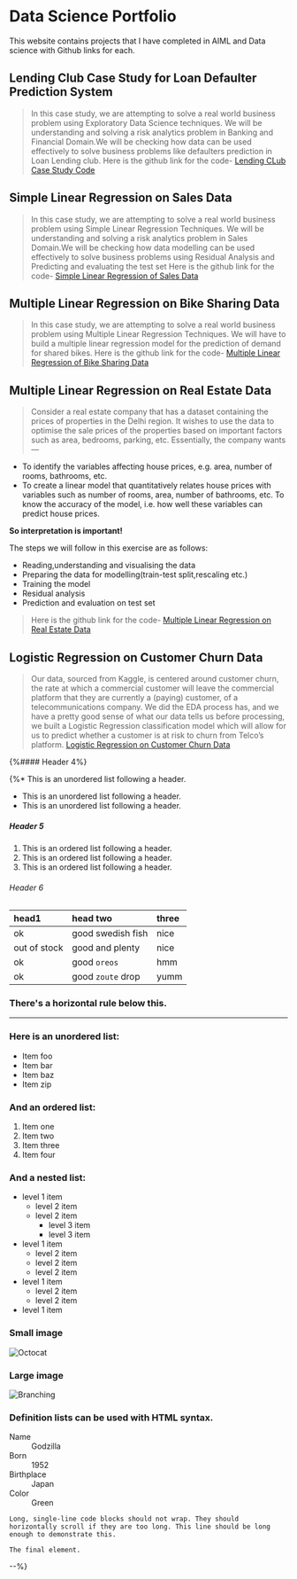 # Data Science Portfolio

This website contains projects that I have completed in AIML and Data science with Github links for each.

## Lending Club Case Study for Loan Defaulter Prediction System

> In this case study, we are attempting to solve a real world business problem using Exploratory Data Science techniques. We will be understanding and solving a risk analytics problem in Banking and Financial Domain.We will be checking how data can be used effectively to solve business problems like defaulters prediction in Loan Lending club.
> Here is the github link for the code-
>[Lending CLub Case Study Code](https://github.com/shrutipandit707/LendingClubCaseStudy)

## Simple Linear Regression on Sales Data


> In this case study, we are attempting to solve a real world business problem using Simple Linear Regression Techniques. We will be understanding and solving a risk analytics problem in Sales Domain.We will be checking how data modelling can be used effectively to solve business problems using Residual Analysis and Predicting and evaluating the test set
> Here is the github link for the code-
>[Simple Linear Regression of Sales Data](https://github.com/shrutipandit707/Simple_Linear_Regression/blob/main/Simple_Linear_Regression.ipynb)

## Multiple Linear Regression on Bike Sharing Data


> In this case study, we are attempting to solve a real world business problem using Multiple Linear Regression Techniques. We will have to build a multiple linear regression model for the prediction of demand for shared bikes.
> Here is the github link for the code-
>[Multiple Linear Regression of Bike Sharing Data](https://github.com/shrutipandit707/MultipleLinearRegression/tree/master)

## Multiple Linear Regression on Real Estate Data


> Consider a real estate company that has a dataset containing the prices of properties in the Delhi region. It wishes to use the data to optimise the sale prices of the properties based on important factors such as area, bedrooms, parking, etc.
Essentially, the company wants —
- To identify the variables affecting house prices, e.g. area, number of rooms, bathrooms, etc.
- To create a linear model that quantitatively relates house prices with variables such as number of rooms, area, number of bathrooms, etc.
 To know the accuracy of the model, i.e. how well these variables can predict house prices.

__So interpretation is important!__

The steps we will follow in this exercise are as follows:

- Reading,understanding and visualising the data
- Preparing the data for modelling(train-test split,rescaling etc.)
- Training the model
- Residual analysis
- Prediction and evaluation on test set
> Here is the github link for the code-
>[Multiple Linear Regression on Real Estate Data](https://github.com/shrutipandit707/MultipleLinearRegressionEstate)

## Logistic Regression on Customer Churn Data


> Our data, sourced from Kaggle, is centered around customer churn, the rate at which a commercial customer will leave the commercial platform that they are currently a (paying) customer, of a telecommunications company. We did the EDA process has, and we have a pretty good sense of what our data tells us before processing, we built a Logistic Regression classification model which will allow for us to predict whether a customer is at risk to churn from Telco’s platform.
>[Logistic Regression on Customer Churn Data](https://github.com/shrutipandit707/LogisticRegression)

{%#### Header 4%}

{%*   This is an unordered list following a header.
*   This is an unordered list following a header.
*   This is an unordered list following a header.

##### Header 5

1.  This is an ordered list following a header.
2.  This is an ordered list following a header.
3.  This is an ordered list following a header.

###### Header 6

| head1        | head two          | three |
|:-------------|:------------------|:------|
| ok           | good swedish fish | nice  |
| out of stock | good and plenty   | nice  |
| ok           | good `oreos`      | hmm   |
| ok           | good `zoute` drop | yumm  |

### There's a horizontal rule below this.

* * *

### Here is an unordered list:

*   Item foo
*   Item bar
*   Item baz
*   Item zip

### And an ordered list:

1.  Item one
1.  Item two
1.  Item three
1.  Item four

### And a nested list:

- level 1 item
  - level 2 item
  - level 2 item
    - level 3 item
    - level 3 item
- level 1 item
  - level 2 item
  - level 2 item
  - level 2 item
- level 1 item
  - level 2 item
  - level 2 item
- level 1 item

### Small image

![Octocat](https://github.githubassets.com/images/icons/emoji/octocat.png)

### Large image

![Branching](https://guides.github.com/activities/hello-world/branching.png)


### Definition lists can be used with HTML syntax.

<dl>
<dt>Name</dt>
<dd>Godzilla</dd>
<dt>Born</dt>
<dd>1952</dd>
<dt>Birthplace</dt>
<dd>Japan</dd>
<dt>Color</dt>
<dd>Green</dd>
</dl>

```
Long, single-line code blocks should not wrap. They should horizontally scroll if they are too long. This line should be long enough to demonstrate this.
```

```
The final element.
```
--%}
